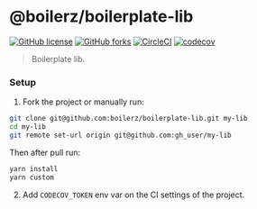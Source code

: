 # @boilerz/boilerplate-lib

[![GitHub license](https://img.shields.io/badge/license-MIT-blue.svg)](https://github.com/boilerz/boilerplate-lib/blob/master/LICENSE)
[![GitHub forks](https://img.shields.io/github/forks/boilerz/boilerplate-lib?label=Fork%20me)](https://github.com/boilerz/boilerplate-lib/fork)
[![CircleCI](https://circleci.com/gh/boilerz/boilerplate-lib/tree/master.svg?style=shield)](https://circleci.com/gh/boilerz/boilerplate-lib/tree/master)
[![codecov](https://codecov.io/gh/boilerz/boilerplate-lib/branch/master/graph/badge.svg)](https://codecov.io/gh/boilerz/boilerplate-lib)

> Boilerplate lib.

### Setup

1. Fork the project or manually run:
```bash
git clone git@github.com:boilerz/boilerplate-lib.git my-lib
cd my-lib
git remote set-url origin git@github.com:gh_user/my-lib
```

Then after pull run:

```bash
yarn install
yarn custom
```

2. Add `CODECOV_TOKEN` env var on the CI settings of the project.
